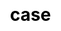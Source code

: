 ---
title: "case"
css: "scss/case.scss"


section1:
  title: 
  content: 
  topImage: "images/case/case-top.jpg"

section2:
  tip: 
  caseList:
    - icon: "images/case/case1.jpg"
      content: 
      link: ""

    - icon: "images/case/case2.jpg"
      content: 
      link: ""

    - icon: "images/case/case3.jpg"
      content: 
      link: ""

    - icon: "images/case/case4.jpg"
      content: 
      link: ""

    - icon: "images/case/case5.jpg"
      content: 
      link: ""

    - icon: "images/case/case6.jpg"
      content: 
      link: ""

section3:
  title: 
  tip: 全部
  caseType:
    - name: 
      children:
        - name: 
          icon: 'images/case/v1.jpg'
        - name: 
          icon: 'images/case/v2.jpg'

    - name: 
      children:
        - name: 
          icon: 'images/case/v3.jpg'
        - name: 
          icon: 'images/case/v4.jpg'

    - name: 
      children:
        - name: 
          icon: 'images/case/v5.jpg'
        - name: 
          icon: 'images/case/v6.jpg'

    - name: 
      children:
        - name: 
          icon: 'images/case/v7.jpg'
        - name: 
          icon: 'images/case/v8.jpg'
---